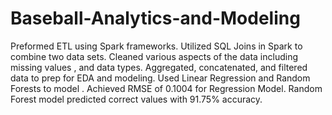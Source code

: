 # Baseball-Analytics-and-Modeling
Preformed ETL using Spark frameworks. Utilized SQL Joins in Spark to combine two data sets. Cleaned various aspects of the data including missing values , and data types. Aggregated, concatenated, and filtered data to prep for EDA and modeling. Used Linear Regression and Random Forests to model . Achieved RMSE of 0.1004 for Regression Model. Random Forest model predicted correct values with 91.75% accuracy.
